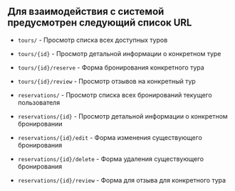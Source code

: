 ## Для взаимодействия с системой предусмотрен следующий список URL

- `tours/` - Просмотр списка всех доступных туров

- `tours/{id}` - Просмотр детальной информации о конкретном туре

- `tours/{id}/reserve` - Форма бронирования конкретного тура

- `tours/{id}/review` - Просмотр отзывов на конкретный тур

- `reservations/` - Просмотр списка всех бронирований текущего пользователя

- `reservations/{id}` - Просмотр детальной информации о конкретном бронировании

- `reservations/{id}/edit` - Форма изменения существующего бронирования

- `reservations/{id}/delete` - Форма удаления существующего бронирования

- `reservations/{id}/review` - Форма для отзыва для конкретного тура

